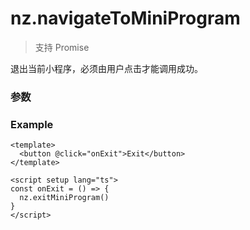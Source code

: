 # nz.navigateToMiniProgram

> <Icon type="success" /> 支持 Promise

退出当前小程序，必须由用户点击才能调用成功。

### 参数

<Props options />

### Example

```vue
<template>
  <button @click="onExit">Exit</button>
</template>

<script setup lang="ts">
const onExit = () => {
  nz.exitMiniProgram()
}
</script>
```
